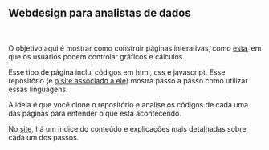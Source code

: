 ## Webdesign para analistas de dados

<br>

O objetivo aqui é mostrar como construir páginas interativas, como [esta](https://lincolnfrias.github.io/webdesign/app2.html), em que os usuários podem controlar gráficos e cálculos.

Esse tipo de página inclui códigos em html, css e javascript. Esse repositório (e [o site associado a ele](https://lincolnfrias.github.io/webdesign)) mostra passo a passo como utilizar essas linguagens. 

A ideia é que você clone o repositório e analise os códigos de cada uma das páginas para entender o que está acontecendo. 

No [site](https://lincolnfrias.github.io/webdesign), há um índice do conteúdo e explicações mais detalhadas sobre cada um dos passos.

